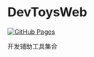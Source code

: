 # DevToysWeb

[![GitHub Pages](https://github.com/liushuangls/DevToysWeb/actions/workflows/deploy.yml/badge.svg)](https://github.com/liushuangls/DevToysWeb/actions/workflows/deploy.yml)

开发辅助工具集合
